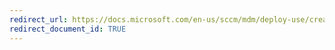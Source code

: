 ```yaml
---
redirect_url: https://docs.microsoft.com/en-us/sccm/mdm/deploy-use/create-exchange-activesync-profiles
redirect_document_id: TRUE
---
```

